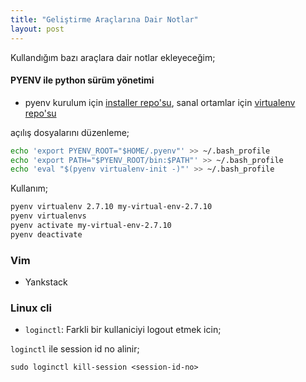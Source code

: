 ```yaml
---
title: "Geliştirme Araçlarına Dair Notlar"
layout: post
---
```


Kullandığım bazı araçlara dair notlar ekleyeceğim;

#### PYENV ile python sürüm yönetimi
* pyenv
kurulum için [installer repo'su](https://github.com/pyenv/pyenv-installer), 
sanal ortamlar için [virtualenv repo'su](https://github.com/pyenv/pyenv-virtualenv)

açılış dosyalarını düzenleme;
```bash
echo 'export PYENV_ROOT="$HOME/.pyenv"' >> ~/.bash_profile
echo 'export PATH="$PYENV_ROOT/bin:$PATH"' >> ~/.bash_profile
echo 'eval "$(pyenv virtualenv-init -)"' >> ~/.bash_profile
```

Kullanım;
```bash
pyenv virtualenv 2.7.10 my-virtual-env-2.7.10
pyenv virtualenvs
pyenv activate my-virtual-env-2.7.10
pyenv deactivate
```

[//]: # (### RVM)
[//]: # (### APT  eklenecek)
[//]: # (APT gelistirmeleriyle yeni komutlar hayatimiza giriyor.)

### Vim 
* Yankstack

### Linux cli
* `loginctl`: Farkli bir kullaniciyi logout etmek icin;

`loginctl` ile session id no alinir;

`sudo loginctl kill-session <session-id-no>`

[//]: # (hayat devam ediyor ve bu hayati zenginlestirecek bir deneyim)
[//]: # (bu test ortami cok sukur iyi oldu)
[//]: # (o zaman dans)